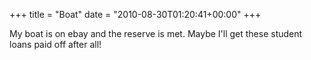 +++
title = "Boat"
date = "2010-08-30T01:20:41+00:00"
+++

My boat is on ebay and the reserve is met.  Maybe I'll get these student loans paid off after all!
			